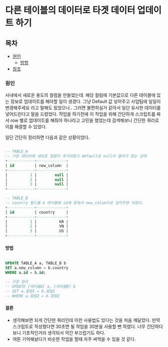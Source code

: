 # 다른 테이블의 데이터로 타겟 데이터 업데이트 하기

## 목차

- [원인](update_row_by_other_table_row.md#%EC%9B%90%EC%9D%B8)
  - [방법](update_row_by_other_table_row.md#%EB%B0%A9%EB%B2%95)
- [참조](update_row_by_other_table_row.md#%EC%B0%B8%EC%A1%B0)

### 원인

사내에서 새로운 용도의 컬럼을 만들었는데. 해당 컬럼에 기본값으로 다른 테이블에 있는 정보로 업데이트를 해야할 일이 생겼다.
그냥 Default 값 넣어주고 사업팀에 일일이 변경해주세요 라고 말해도 됬었으나.. 그러면 불편하실거 같아서 일단 유사한 데이터를 넣어드린다고 말씀 드렸었다. 작업을 하기전에 이 작업을 위해 간단하게 스크립트를 짜서 row 별로 업데이트를 해줘야 하나라고 고민을 했었는데 검색해보니 간단한 쿼리로 이를 해결할 수 있었다.

일단 간단히 정리하면 다음과 같은 상황이었다.

``` sql

-- TABLE_A
-- 기존 테이브에 새로운 컬럼이 추가되었고 default로 null이 들어가 있는 상태
+------------+-------------+
| id         | new_column  |
+------------+-------------+
|          1 |        null |
|          2 |        null |
|          3 |        null |
+------------+-------------+

-- TABLE_B
-- country 필드를 A 테이블에 id에 맞춰서 new_colum으로 넣어주면 되었다.
+------------+-------------+
| id         | country     |
+------------+-------------+
|          1 |          KR |
|          2 |          VN |
|          3 |          US |
+------------+-------------+

```

#### 방법

``` sql

UPDATE TABLE_A a, TABLE_B b
SET a.new_column = b.country
WHERE a.id = b.id;

-- 구문 정리
-- UPDATE [테이블A] a, [테이블B] b
-- SET a.컬럼1 = b.컬럼1
-- WHERE a.컬럼2 = b.컬럼2
```

#### 결론

- 생각해보면 되게 간단한 쿼리인데 이런 사용법도 있다는 것을 처음 깨달았다. 만약 스크립트로 작성했다면 30초면 될 작업을 30분을 사용할 뻔 하였다. 너무 간단하다보니 기초적인거라 생각되서 약간 부끄럽기도 하다.
- 여튼 기억해놨다가 비슷한 작업을 할때 자주 써먹을 수 있을 것 같다.

